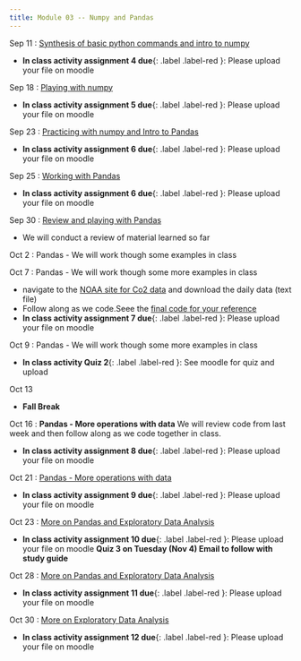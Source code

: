 ```yaml
---
title: Module 03 -- Numpy and Pandas
---
```


Sep 11
: [Synthesis of basic python commands and intro to numpy](../assets/files/MEA_217-Lecture5)
- **In class activity assignment 4 due**{: .label .label-red }: Please upload your file on moodle


Sep 18
: [Playing with numpy](../assets/files/MEA_217-Lecture6)
- **In class activity assignment 5 due**{: .label .label-red }: Please upload your file on moodle


Sep 23
: [Practicing with numpy and Intro to Pandas](../assets/files/MEA_217-Lecture7)
- **In class activity assignment 6 due**{: .label .label-red }: Please upload your file on moodle



Sep 25
: [Working with Pandas](../assets/files/MEA_217-Lecture8)
- **In class activity assignment 6 due**{: .label .label-red }: Please upload your file on moodle



Sep 30
: [Review and playing with Pandas](../assets/files/MEA_217-Lecture9)
- We will conduct a review of material learned so far






Oct 2
: Pandas - We will work though some examples in class




Oct 7
: Pandas - We will work though some more examples in class
- navigate to the [NOAA site for Co2 data](https://gml.noaa.gov/ccgg/trends/data.html) and download the daily data (text file)
- Follow along as we code.Seee the [final code for your reference](../assets/files/pandas_co2_data.ipynb)
- **In class activity assignment 7 due**{: .label .label-red }: Please upload your file on moodle





Oct 9
: Pandas - We will work though some more examples in class
- **In class activity Quiz 2**{: .label .label-red }: See moodle for quiz and upload




Oct 13
- **Fall Break**
  

Oct 16
: **Pandas - More operations with data** We will review code from last week and then follow along
as we code together in class. 
- **In class activity assignment 8 due**{: .label .label-red }: Please upload your file on moodle
  

Oct 21
: [Pandas - More operations with data](../assets/files/MEA_217-Lecture_oct21)
- **In class activity assignment 9 due**{: .label .label-red }: Please upload your file on moodle
  

Oct 23
: [More on Pandas and Exploratory Data Analysis](../assets/files/MEA_217-Lecture_oct23)
- **In class activity assignment 10 due**{: .label .label-red }: Please upload your file on moodle
  **Quiz 3 on Tuesday (Nov 4) Email to follow with study guide**



Oct 28
: [More on Pandas and Exploratory Data Analysis](../assets/files/MEA_217-Lecture_oct28)
- **In class activity assignment 11 due**{: .label .label-red }: Please upload your file on moodle





Oct 30
: [More on Exploratory Data Analysis](../assets/files/MEA_217-Lecture_oct30)
- **In class activity assignment 12 due**{: .label .label-red }: Please upload your file on moodle


